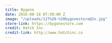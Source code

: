 ```yaml
---
title: Bygone
date: 2016-08-18 07:50:00 Z
image: "/uploads/127%20-%20bygonestore@2x.jpg"
store-link: https://bygonestore.com
credit: Hatch Inc.
credit-link: http://www.hatchinc.co
---
```



